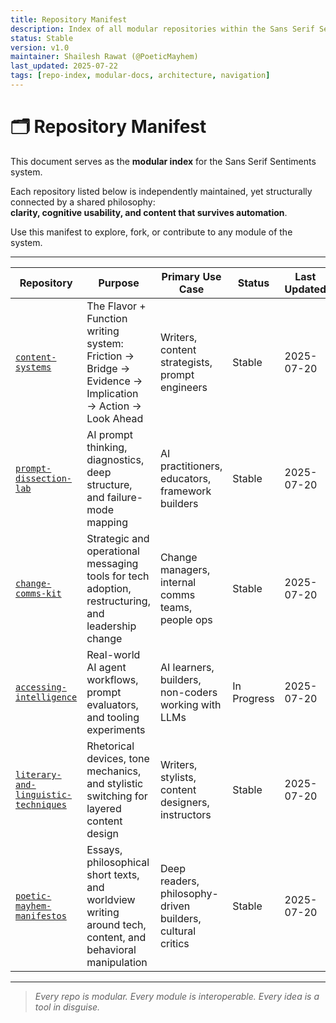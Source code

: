 ```yaml
---
title: Repository Manifest
description: Index of all modular repositories within the Sans Serif Sentiments system, including purpose, use case, and maintenance status.
status: Stable
version: v1.0
maintainer: Shailesh Rawat (@PoeticMayhem)
last_updated: 2025-07-22
tags: [repo-index, modular-docs, architecture, navigation]
---
```


# 🗂️ Repository Manifest

This document serves as the **modular index** for the Sans Serif Sentiments system.

Each repository listed below is independently maintained, yet structurally connected by a shared philosophy:  
**clarity, cognitive usability, and content that survives automation**.

Use this manifest to explore, fork, or contribute to any module of the system.

---

| Repository | Purpose | Primary Use Case | Status | Last Updated |
|------------|---------|------------------|--------|---------------|
| [`content-systems`](https://github.com/ShaileshRawat1403/content-systems) | The Flavor + Function writing system: Friction → Bridge → Evidence → Implication → Action → Look Ahead | Writers, content strategists, prompt engineers | Stable | 2025-07-20 |
| [`prompt-dissection-lab`](https://github.com/ShaileshRawat1403/prompt-dissection-lab) | AI prompt thinking, diagnostics, deep structure, and failure-mode mapping | AI practitioners, educators, framework builders | Stable | 2025-07-20 |
| [`change-comms-kit`](https://github.com/ShaileshRawat1403/change-comms-kit) | Strategic and operational messaging tools for tech adoption, restructuring, and leadership change | Change managers, internal comms teams, people ops | Stable | 2025-07-20 |
| [`accessing-intelligence`](https://github.com/ShaileshRawat1403/accessing-intelligence) | Real-world AI agent workflows, prompt evaluators, and tooling experiments | AI learners, builders, non-coders working with LLMs | In Progress | 2025-07-20 |
| [`literary-and-linguistic-techniques`](https://github.com/ShaileshRawat1403/literary-and-linguistic-techniques) | Rhetorical devices, tone mechanics, and stylistic switching for layered content design | Writers, stylists, content designers, instructors | Stable | 2025-07-20 |
| [`poetic-mayhem-manifestos`](https://github.com/ShaileshRawat1403/poetic-mayhem-manifestos) | Essays, philosophical short texts, and worldview writing around tech, content, and behavioral manipulation | Deep readers, philosophy-driven builders, cultural critics | Stable | 2025-07-20 |

---

> *Every repo is modular. Every module is interoperable. Every idea is a tool in disguise.*